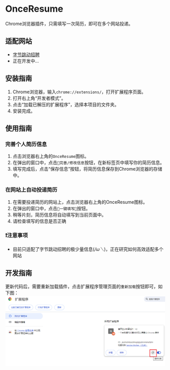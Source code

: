 # OnceResume
Chrome浏览器插件，只需填写一次简历，即可在多个网站投递。

## 适配网站
- [字节跳动招聘](https://jobs.bytedance.com/campus/)
- 正在开发中...

## 安装指南
1. Chrome浏览器，输入`chrome://extensions/`，打开扩展程序页面。
2. 打开右上角“开发者模式”。
3. 点击“加载已解压的扩展程序”，选择本项目的文件夹。
4. 安装完成。

## 使用指南
### 完善个人简历信息
1. 点击浏览器右上角的`OnceResume`图标。
2. 在弹出的窗口中，点击`🚀完善/修改信息`按钮，在新标签页中填写你的简历信息。
3. 填写完成后，点击“保存信息”按钮，将简历信息保存到Chrome浏览器的存储中。
### 在网站上自动投递简历
1. 在需要投递简历的网站上，点击浏览器右上角的OnceResume图标。
2. 在弹出的窗口中，点击`🌟一键填写🌟`按钮。
3. 稍等片刻，简历信息将自动填写到当前页面中。
4. 请检查填写的信息是否正确

### ❗️注意事项
- 目前只适配了字节跳动招聘的极少量信息(*/ω＼*)，正在研究如何高效适配多个网站

## 开发指南

更新代码后，需要重新加载插件，点击扩展程序管理页面的`重新加载`按钮即可，如下图：
![开发-插件重新加载](./img/开发-插件重新加载.png)

